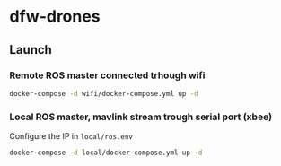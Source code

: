 # dfw-drones

## Launch


### Remote ROS master connected trhough wifi

```bash
docker-compose -d wifi/docker-compose.yml up -d
```

### Local ROS master, mavlink stream trough serial port (xbee)

Configure the IP in `local/ros.env`

```bash
docker-compose -d local/docker-compose.yml up -d
```
